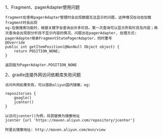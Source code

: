 1、Fragment、pagerAdapter使用问题

    fragment在使用pagerAdapter管理时会出现数据无法显示的问题，这种情况在动态加载fragment时会出现
    eg:在做搜索功能时，根据关键字会查询出许多栏目。第一次查询可以显示所有栏目及内容；再次查询会出现部分栏目不显示内容的情况，问题出在pagerAdapter, 处理方式: pagerAdapter继承FragmentStatePagerAdapter，同时重写
    @Override
    public int getItemPosition(@NonNull Object object) {
        return POSITION_NONE;
    }

    返回值为PagerAdapter.POSITION_NONE
    
2、gradle连接外网访问依赖库失败问题

    访问外网如果失败，可以借助aliyun国内镜像，eg:

    repositories {
        google()
        jcenter()
    }

    以访问jcenter()为例，将其替换为镜像地址 
    jcenter {url 'https://maven.aliyun.com/repository/jcenter'}

    阿里云镜像地址: http://maven.aliyun.com/mvn/view